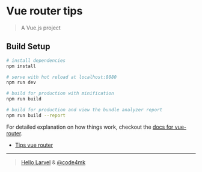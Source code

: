 # Vue router tips

> A Vue.js project

## Build Setup

``` bash
# install dependencies
npm install

# serve with hot reload at localhost:8080
npm run dev

# build for production with minification
npm run build

# build for production and view the bundle analyzer report
npm run build --report
```

For detailed explanation on how things work, checkout the  [docs for vue-router](https://router.vuejs.org/en/).

* [Tips vue router](https://hellolaravel.org/developer/vue-router)

---
> [Hello Larvel](https://hellolaravel.org/) & [@code4mk](https://twitter.com/code4mk)
